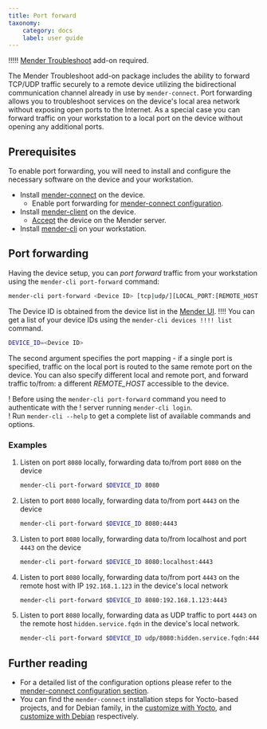 ```yaml
---
title: Port forward
taxonomy:
    category: docs
    label: user guide
---
```

!!!!! [Mender Troubleshoot](https://mender.io/plans/features?target=_blank) add-on required.

The Mender Troubleshoot add-on package includes the ability to forward TCP/UDP
traffic securely to a remote device utilizing the bidirectional communication
channel already in use by `mender-connect`. Port forwarding allows you to troubleshoot
services on the device's local area network without exposing open ports to the
Internet. As a special case you can forward traffic on your workstation to a
local port on the device without opening any additional ports.

## Prerequisites

To enable port forwarding, you will need to install and configure the necessary
software on the device and your workstation.
* Install [mender-connect](../../09.Downloads/docs.md#mender-connect) on the
  device.
  * Enable port forwarding for [mender-connect
    configuration](../90.Reference/docs.md#port-forward-configuration). 
* Install [mender-client](../../03.Client-installation/02.Install-with-Debian-package/docs.md) on the
  device.
  * [Accept](../../01.Get-started/01.Preparation/01.Prepare-a-Raspberry-Pi-device/docs.md#step-7-accept-the-device)
    the device on the Mender server.
* Install [mender-cli](../../09.Downloads/docs.md#mender-cli) on your workstation.
  

## Port forwarding

Having the device setup, you can *port forward* traffic from your workstation
using the `mender-cli port-forward` command:
```bash
mender-cli port-forward <Device ID> [tcp|udp/][LOCAL_PORT:[REMOTE_HOST:]]REMOTE_PORT
```
The Device ID is obtained from the device list in the [Mender
UI](https://hosted.mender.io/ui#/devices). 
!!!! You can get a list of your device IDs using the `mender-cli devices
!!!! list` command.
```bash
DEVICE_ID=<Device ID>
```

The second argument specifies the port mapping - if a single port is specified,
traffic on the local port is routed to the same remote port on the device. You can
also specify different local and remote port, and forward traffic to/from:
a different *REMOTE_HOST* accessible to the device.

! Before using the `mender-cli port-forward` command you need to authenticate with the
! server  running `mender-cli login`.  
! Run `mender-cli --help` to get a complete list of available commands and options.

### Examples

1. Listen on port `8080` locally, forwarding data to/from port `8080` on the device
   ```bash
   mender-cli port-forward $DEVICE_ID 8080
   ```

2. Listen to port `8080` locally, forwarding data to/from port `4443` on the device
   ```bash
   mender-cli port-forward $DEVICE_ID 8080:4443
   ```

3. Listen to port `8080` locally, forwarding data to/from localhost and port
   `4443` on the device
   ```bash
   mender-cli port-forward $DEVICE_ID 8080:localhost:4443
   ```

4. Listen to port `8080` locally, forwarding data to/from port `4443` on the
   remote host with IP `192.168.1.123` in the device's local network
   ```bash
   mender-cli port-forward $DEVICE_ID 8080:192.168.1.123:4443
   ```
   
5. Listen to port `8080` locally, forwarding data as UDP traffic  to port `4443`
   on the remote host `hidden.service.fqdn` in the device's local network.
   ```bash
   mender-cli port-forward $DEVICE_ID udp/8080:hidden.service.fqdn:4443
   ```

## Further reading

* For a detailed list of the configuration options please refer to the
[mender-connect configuration section](../90.Reference/docs.md#port-forward-configuration).
* You can find the `mender-connect` installation steps for Yocto-based projects,
and for Debian family,
in the [customize with Yocto](../../05.System-updates-Yocto-Project/05.Customize-Mender/docs.md#mender-connect),
and [customize with Debian](../../04.System-updates-Debian-family/03.Customize-Mender/docs.md) respectively.
